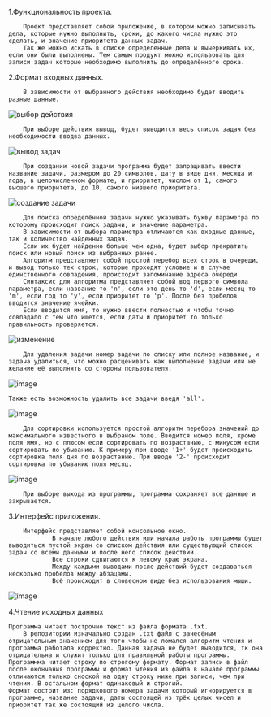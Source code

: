 1.Функциональность проекта.
	
        Проект представляет собой приложение, в котором можно записывать дела, которые нужно выполнить, сроки, до какого числа нужно это сделать, и значение приоритета данных задач. 
        Так же можно искать в списке определенные дела и вычеркивать их, если они были выполнены. Тем самым продукт можно использовать для записи задач которые необходимо выполнить до определённого срока.

2.Формат входных данных.
	        
        В зависимости от выбранного действия необходимо будет вводить разные данные.
![выбор действия](https://user-images.githubusercontent.com/98867122/163992533-2804ea85-d506-4e16-a360-f36eb9942a68.PNG)

        
        При выборе действия вывод, будет выводится весь список задач без необходимости вводва данных.
![вывод задач](https://user-images.githubusercontent.com/98867122/163992580-dfb50f6e-d80a-4e9d-ad87-ee210255f529.PNG)

        
        При создании новой задачи программа будет запращивать ввести название задачи, размером до 20 символов, дату в виде дня, месяца и года, в целочисленном формате, и приоритет, числом от 1, самого высшего приоритета, до 10, самого низшего приоритета. 
![создание задачи](https://user-images.githubusercontent.com/98867122/163992610-04447280-9f79-45d8-91e7-1b0e53fcfb2d.PNG)

        
        Для поиска определённой задачи нужно указывать букву параметра по которому происходит поиск задачи, и значение параметра. 
        В зависимости от выбора параметра отличаются как входные данные, так и количество найденных задач. 
        Если их будет найденно больше чем одна, будет выбор прекратить поиск или новый поиск из выбранных ранее. 
        Алгоритм представляет собой простой перебор всех строк в очереди, и вывод только тех строк, которые проходят условие и в случае единственного совпадения, происходит запоминание адреса очереди. 
        Синтаксис для алгоритма представляет собой вод первого символа параметра, если название то 'n', если это день то 'd', если месяц то 'm', если год то 'y', если приоритет то 'p'. После без пробелов вводится значение ячейки. 
        Если вводится имя, то нужно ввести полностью и чтобы точно совпадало с тем что ищется, если даты и приоритет то только правильность проверяется.
![изменение](https://user-images.githubusercontent.com/98867122/163992682-59558ad6-1a5c-48cb-bd42-67a4e5e76468.PNG)

        
        Для удаления задачи номер задачи по списку или полное название, и задача удалиться, что можно расценивать как выполнение задачи или не желание её выполнять со стороны пользователя. 
![image](https://user-images.githubusercontent.com/98867122/164601952-d443b117-d03d-4014-8b32-6ad12c4d024a.png)

	Также есть возможность удалить все задачи введя 'all'.
![image](https://user-images.githubusercontent.com/98867122/164602288-f05f5548-fb75-4b5d-a301-2156e0195b5e.png)

        Для сортировки используется простой алгоритм перебора значений до максимального известного в выбраном поле. Вводится номер поля, кроме поля имя, но с плюсом если сортировать по возрастанию, с минусом если сортировать по убыванию. К примеру при вводе '1+' будет происходить сортировка поля дня по возрастанию. При вводе '2-' происходит сортировка по убыванию поля месяц. 
![image](https://user-images.githubusercontent.com/98867122/164893539-5de12f70-a94f-4f80-a0f1-289723d65af9.png)

        При выборе выхода из программы, программа сохраняет все данные и закрывается.

3.Интерфейс приложения.

		Интерфейс представляет собой консольное окно. 
                В начале любого действия или начала работы программы будет выводиться пустой экран со списком действия или существующий список задач со всеми данными и после него список действий. 
                Все строки сдвигаются к левому краю экрана. 
                Между каждыми выводами после действий будет создаваться несколько пробелов между абзацами. 
                Всё происходит в словесном виде без использования мыши.  
![image](https://user-images.githubusercontent.com/98867122/163992886-c8fce17f-79da-49d8-bcd9-917f1a3a8ac4.png)


4.Чтение исходных данных

	Программа читает построчно текст из файла формата .txt. 
        В репозитории изначально создан .txt файл с занесёным отрицательным значением для того чтобы не ломался алгоритм чтения и программа работала корректно. Данная задача не будет выводится, тк она отрицательна и служит только для правильной работы программы.
	Программма читает строку по строгому формату. Формат записи в файл после окончания программы и формат чтения из файла в начале программы отличаются только сноской на одну строку ниже при записи, чем при чтении. В остальном формат одинаковый и строгий. 
	Формат состоит из: порядкового номера задачи который игнорируется в программе, название задачи, даты состоящей из трёх целых чисел и приоритет так же состоящий из целого числа. 
